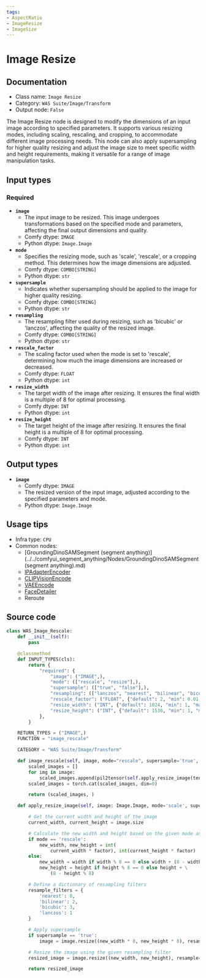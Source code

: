 ```yaml
---
tags:
- AspectRatio
- ImageResize
- ImageSize
---
```


# Image Resize
## Documentation
- Class name: `Image Resize`
- Category: `WAS Suite/Image/Transform`
- Output node: `False`

The Image Resize node is designed to modify the dimensions of an input image according to specified parameters. It supports various resizing modes, including scaling, rescaling, and cropping, to accommodate different image processing needs. This node can also apply supersampling for higher quality resizing and adjust the image size to meet specific width and height requirements, making it versatile for a range of image manipulation tasks.
## Input types
### Required
- **`image`**
    - The input image to be resized. This image undergoes transformations based on the specified mode and parameters, affecting the final output dimensions and quality.
    - Comfy dtype: `IMAGE`
    - Python dtype: `Image.Image`
- **`mode`**
    - Specifies the resizing mode, such as 'scale', 'rescale', or a cropping method. This determines how the image dimensions are adjusted.
    - Comfy dtype: `COMBO[STRING]`
    - Python dtype: `str`
- **`supersample`**
    - Indicates whether supersampling should be applied to the image for higher quality resizing.
    - Comfy dtype: `COMBO[STRING]`
    - Python dtype: `str`
- **`resampling`**
    - The resampling filter used during resizing, such as 'bicubic' or 'lanczos', affecting the quality of the resized image.
    - Comfy dtype: `COMBO[STRING]`
    - Python dtype: `str`
- **`rescale_factor`**
    - The scaling factor used when the mode is set to 'rescale', determining how much the image dimensions are increased or decreased.
    - Comfy dtype: `FLOAT`
    - Python dtype: `int`
- **`resize_width`**
    - The target width of the image after resizing. It ensures the final width is a multiple of 8 for optimal processing.
    - Comfy dtype: `INT`
    - Python dtype: `int`
- **`resize_height`**
    - The target height of the image after resizing. It ensures the final height is a multiple of 8 for optimal processing.
    - Comfy dtype: `INT`
    - Python dtype: `int`
## Output types
- **`image`**
    - Comfy dtype: `IMAGE`
    - The resized version of the input image, adjusted according to the specified parameters and mode.
    - Python dtype: `Image.Image`
## Usage tips
- Infra type: `CPU`
- Common nodes:
    - [GroundingDinoSAMSegment (segment anything)](../../comfyui_segment_anything/Nodes/GroundingDinoSAMSegment (segment anything).md)
    - [IPAdapterEncoder](../../ComfyUI_IPAdapter_plus/Nodes/IPAdapterEncoder.md)
    - [CLIPVisionEncode](../../Comfy/Nodes/CLIPVisionEncode.md)
    - [VAEEncode](../../Comfy/Nodes/VAEEncode.md)
    - [FaceDetailer](../../ComfyUI-Impact-Pack/Nodes/FaceDetailer.md)
    - Reroute



## Source code
```python
class WAS_Image_Rescale:
    def __init__(self):
        pass

    @classmethod
    def INPUT_TYPES(cls):
        return {
            "required": {
                "image": ("IMAGE",),
                "mode": (["rescale", "resize"],),
                "supersample": (["true", "false"],),
                "resampling": (["lanczos", "nearest", "bilinear", "bicubic"],),
                "rescale_factor": ("FLOAT", {"default": 2, "min": 0.01, "max": 16.0, "step": 0.01}),
                "resize_width": ("INT", {"default": 1024, "min": 1, "max": 48000, "step": 1}),
                "resize_height": ("INT", {"default": 1536, "min": 1, "max": 48000, "step": 1}),
            },
        }

    RETURN_TYPES = ("IMAGE",)
    FUNCTION = "image_rescale"

    CATEGORY = "WAS Suite/Image/Transform"

    def image_rescale(self, image, mode="rescale", supersample='true', resampling="lanczos", rescale_factor=2, resize_width=1024, resize_height=1024):
        scaled_images = []
        for img in image:
            scaled_images.append(pil2tensor(self.apply_resize_image(tensor2pil(img), mode, supersample, rescale_factor, resize_width, resize_height, resampling)))
        scaled_images = torch.cat(scaled_images, dim=0)

        return (scaled_images, )

    def apply_resize_image(self, image: Image.Image, mode='scale', supersample='true', factor: int = 2, width: int = 1024, height: int = 1024, resample='bicubic'):

        # Get the current width and height of the image
        current_width, current_height = image.size

        # Calculate the new width and height based on the given mode and parameters
        if mode == 'rescale':
            new_width, new_height = int(
                current_width * factor), int(current_height * factor)
        else:
            new_width = width if width % 8 == 0 else width + (8 - width % 8)
            new_height = height if height % 8 == 0 else height + \
                (8 - height % 8)

        # Define a dictionary of resampling filters
        resample_filters = {
            'nearest': 0,
            'bilinear': 2,
            'bicubic': 3,
            'lanczos': 1
        }

        # Apply supersample
        if supersample == 'true':
            image = image.resize((new_width * 8, new_height * 8), resample=Image.Resampling(resample_filters[resample]))

        # Resize the image using the given resampling filter
        resized_image = image.resize((new_width, new_height), resample=Image.Resampling(resample_filters[resample]))

        return resized_image

```
